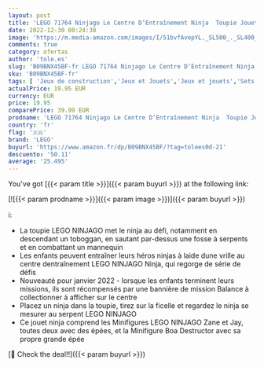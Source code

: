 ```yaml
---
layout: post
title: 'LEGO 71764 Ninjago Le Centre D’Entraînement Ninja  Toupie Jouet pour Les Enfants avec Les Minifigures Zane & Jay  Bannière de Mission à Collectionner'
date: 2022-12-30 00:24:30
image: 'https://m.media-amazon.com/images/I/51bvfAvepYL._SL500_._SL400_.jpg'
comments: true
category: ofertas
author: 'tole.es'
slug: 'B09BNX45BF-fr LEGO 71764 Ninjago Le Centre D’Entraînement Ninja Toupie...'
sku: 'B09BNX45BF-fr'
tags: [ 'Jeux de construction','Jeux et Jouets','Jeux et jouets','Sets de jeux de construction','lego','🇫🇷', ]
actualPrice: 19.95 EUR
currency: EUR
price: 19.95
comparePrice: 39.99 EUR
prodname: 'LEGO 71764 Ninjago Le Centre D’Entraînement Ninja  Toupie Jouet pour Les Enfants avec Les Minifigures Zane & Jay  Bannière de Mission à Collectionner'
country: 'fr'
flag: '🇫🇷'
brand: 'LEGO'
buyurl: 'https://www.amazon.fr/dp/B09BNX45BF/?tag=tolees0d-21'
descuento: '50.11'
average: '25.495'
---
```


You've got [{{< param title >}}]({{< param buyurl >}}) at the following link:

[![{{< param prodname >}}]({{< param image >}})]({{< param buyurl >}})

ℹ️:

- La toupie LEGO NINJAGO met le ninja au défi, notamment en descendant un toboggan, en sautant par-dessus une fosse à serpents et en combattant un mannequin
- Les enfants peuvent entraîner leurs héros ninjas à laide dune vrille au centre dentraînement LEGO NINJAGO Ninja, qui regorge de série de défis
- Nouveauté pour janvier 2022 - lorsque les enfants terminent leurs missions, ils sont récompensés par une bannière de mission Balance à collectionner à afficher sur le centre
- Placez un ninja dans la toupie, tirez sur la ficelle et regardez le ninja se mesurer au serpent LEGO NINJAGO
- Ce jouet ninja comprend les Minifigures LEGO NINJAGO Zane et Jay, toutes deux avec des épées, et la Minifigure Boa Destructor avec sa propre grande épée

[🛒 Check the deal!!]({{< param buyurl >}})
